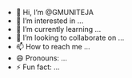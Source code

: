 - 👋 Hi, I’m @GMUNITEJA
- 👀 I’m interested in ...
- 🌱 I’m currently learning ...
- 💞️ I’m looking to collaborate on ...
- 📫 How to reach me ...
- 😄 Pronouns: ...
- ⚡ Fun fact: ...

<!---
GMUNITEJA/GMUNITEJA is a ✨ special ✨ repository because its `README.md` (this file) appears on your GitHub profile.
You can click the Preview link to take a look at your changes.
--->
